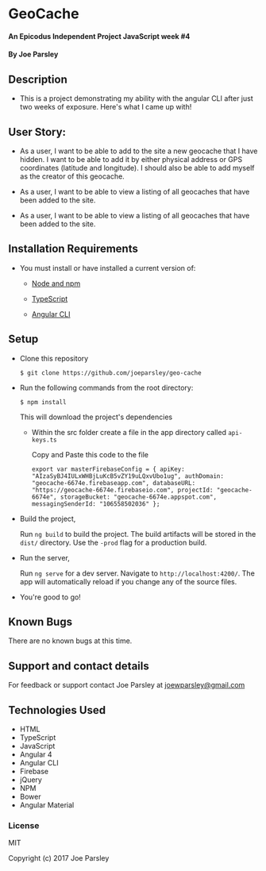 # GeoCache

#### An Epicodus Independent Project JavaScript week #4

#### By Joe Parsley

## Description

* This is a project demonstrating my ability with the angular CLI after just two weeks of exposure. Here's what I came up with!

## User Story:

* As a user, I want to be able to add to the site a new geocache that I have hidden. I want to be able to add it by either physical address or GPS coordinates (latitude and longitude). I should also be able to add myself as the creator of this geocache.

* As a user, I want to be able to view a listing of all geocaches that have been added to the site.

* As a user, I want to be able to view a listing of all geocaches that have been added to the site.


## Installation Requirements

* You must install or have installed a current version of:

  * [Node and npm](https://nodejs.org/en/)

  * [TypeScript](https://www.typescriptlang.org/#download-links)

  * [Angular CLI](https://github.com/angular/angular-cli)


## Setup

* Clone this repository

  `$ git clone https://github.com/joeparsley/geo-cache`


* Run the following commands from the root directory:

  `$ npm install`


  This will download the project's dependencies

  * Within the src folder create a file in the app directory called `api-keys.ts`

    Copy and Paste this code to the file

    `export var masterFirebaseConfig = {
      apiKey: "AIzaSyBJ4IULxWHBjLuKcB5vZY19uLQxvUbo1ug",
      authDomain: "geocache-6674e.firebaseapp.com",
      databaseURL: "https://geocache-6674e.firebaseio.com",
      projectId: "geocache-6674e",
      storageBucket: "geocache-6674e.appspot.com",
      messagingSenderId: "106558502036"
      };
  `

* Build the project,

  Run `ng build` to build the project. The build artifacts will be stored in the `dist/` directory. Use the `-prod` flag for a production build.

* Run the server,

  Run `ng serve` for a dev server. Navigate to `http://localhost:4200/`. The app will automatically reload if you change any of the source files.

* You're good to go!

## Known Bugs

There are no known bugs at this time.

## Support and contact details

For feedback or support contact Joe Parsley at joewparsley@gmail.com

## Technologies Used

* HTML
* TypeScript
* JavaScript
* Angular 4
* Angular CLI
* Firebase
* jQuery
* NPM
* Bower
* Angular Material

### License

MIT

Copyright (c) 2017 Joe Parsley
